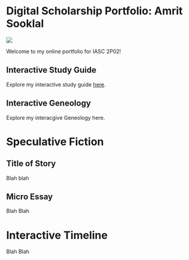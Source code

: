 # Digital Scholarship Portfolio: Amrit Sooklal

![](https://media.istockphoto.com/vectors/hand-icons-vector-id483456558?k=6&m=483456558&s=612x612&w=0&h=Lm1b3EM2bDgkAAIl4TdIqrbRli2qa02gTDUZIVC12fY=)

Welcome to my online portfolio for IASC 2P02!

## Interactive Study Guide

Explore my interactive study guide [here](2P02_InteractiveStudyGuide_Team_6.html). 

## Interactive Geneology 

Explore my interacgive Geneology here.

# Speculative Fiction 

## Title of Story 

Blah blah 

## Micro Essay

Blah Blah

# Interactive Timeline 

Blah Blah
